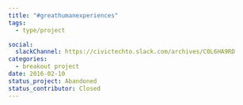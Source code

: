 ```yaml
---
title: "#greathumanexperiences"
tags:
  - type/project

social:
  slackChannel: https://civictechto.slack.com/archives/C0L6HA9RD
categories:
  - breakout project
date: 2016-02-10
status_project: Abandoned
status_contributor: Closed
---
```

